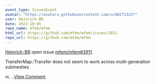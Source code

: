 ```yaml
---
event_type: IssuesEvent
avatar: "https://avatars.githubusercontent.com/u/60271325?"
user: Heinrich-BR
date: 2023-10-05
repo_name: mfem/mfem
html_url: https://github.com/mfem/mfem/issues/3911
repo_url: https://github.com/mfem/mfem
---
```


<a href='https://github.com/Heinrich-BR' target='_blank'>Heinrich-BR</a> open issue <a href='https://github.com/mfem/mfem/issues/3911' target='_blank'>mfem/mfem#3911</a>.

<p>TransferMap::Transfer does not seem to work across multi-generation submeshes</p><small>Hi,...</small><a href='https://github.com/mfem/mfem/issues/3911' target='_blank'>View Comment</a>